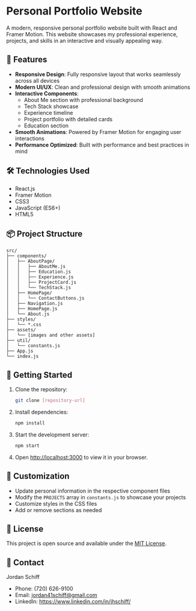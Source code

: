 # Personal Portfolio Website

A modern, responsive personal portfolio website built with React and Framer Motion. This website showcases my professional experience, projects, and skills in an interactive and visually appealing way.

## 🚀 Features

- **Responsive Design**: Fully responsive layout that works seamlessly across all devices
- **Modern UI/UX**: Clean and professional design with smooth animations
- **Interactive Components**: 
  - About Me section with professional background
  - Tech Stack showcase
  - Experience timeline
  - Project portfolio with detailed cards
  - Education section
- **Smooth Animations**: Powered by Framer Motion for engaging user interactions
- **Performance Optimized**: Built with performance and best practices in mind

## 🛠️ Technologies Used

- React.js
- Framer Motion
- CSS3
- JavaScript (ES6+)
- HTML5

## 📦 Project Structure

```
src/
├── components/
│   ├── AboutPage/
│   │   ├── AboutMe.js
│   │   ├── Education.js
│   │   ├── Experience.js
│   │   ├── ProjectCard.js
│   │   └── TechStack.js
│   ├── HomePage/
│   │   └── ContactButtons.js
│   ├── Navigation.js
│   ├── HomePage.js
│   └── About.js
├── styles/
│   └── *.css
├── assets/
│   └── [images and other assets]
├── util/
│   └── constants.js
├── App.js
└── index.js
```

## 🚀 Getting Started

1. Clone the repository:
   ```bash
   git clone [repository-url]
   ```

2. Install dependencies:
   ```bash
   npm install
   ```

3. Start the development server:
   ```bash
   npm start
   ```

4. Open [http://localhost:3000](http://localhost:3000) to view it in your browser.

## 🎨 Customization

- Update personal information in the respective component files
- Modify the `PROJECTS` array in `constants.js` to showcase your projects
- Customize styles in the CSS files
- Add or remove sections as needed

## 📝 License

This project is open source and available under the [MIT License](LICENSE).

## 👤 Contact

Jordan Schiff
- Phone: (720) 626-9100
- Email: jordan41schiff@gmail.com
- LinkedIn: https://www.linkedin.com/in/jhschiff/
